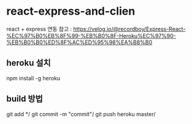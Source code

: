 # react-express-and-clien
react + express 연동
참고 : https://velog.io/@recordboy/Express-React-%EC%97%B0%EB%8F%99-%EB%B0%8F-Heroku%EC%97%90-%EB%B0%B0%ED%8F%AC%ED%95%98%EA%B8%B0

## heroku 설치
npm install -g heroku

## build 방법
git add */
git commit -m "commit"/
git push heroku master/
